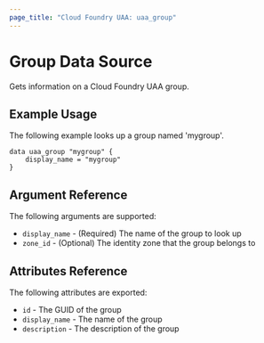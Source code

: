 ```yaml
---
page_title: "Cloud Foundry UAA: uaa_group"
---
```


# Group Data Source

Gets information on a Cloud Foundry UAA group.

## Example Usage

The following example looks up a group named 'mygroup'.

```
data uaa_group "mygroup" {
    display_name = "mygroup"    
}
```

## Argument Reference

The following arguments are supported:

* `display_name` - (Required) The name of the group to look up
* `zone_id` - (Optional) The identity zone that the group belongs to

## Attributes Reference

The following attributes are exported:

* `id` - The GUID of the group
* `display_name` - The name of the group
* `description` - The description of the group
